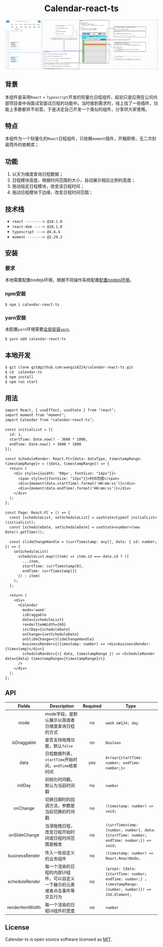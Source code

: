 # <center> Calendar-react-ts

![img_3.png](public/images/img_3.png)

## 背景
本组件是采用`React` + `Typescript`开发的轻量化日程组件，起初只是应用在公司内部项目查中询面试官面试日程的功能中。当时接到需求时，线上找了一些插件，功能上多数都并不如意。于是决定自己开发一个类似的组件，分享供大家使用。

## 特点
本组件为一个轻量化的`React`日程组件，只依赖`moment`插件，开箱即用，无二次封装而外的依赖库；

## 功能
 1. 以天为维度查询日程数据；
 2. 日程模块高度，根据时间范围的大小，自动展示相应比例的高度；
 3. 拖动指定日程模块，改变该日程时间；
 4. 拖动日程模块下边缘，改变日程时间范围；

## 技术栈
 - `react --------> @18.1.0`
 - `react-dom ----> @18.1.0`
 - `typescript ---> @4.6.4`
 - `moment -------> @2.29.3`

## 安装

### 要求
本地需要配置nodejs环境，根据不同操作系统配置[配置nodejs环境](https://nodejs.org/en/download/)。

### npm安装

```git
$ npm i calendar-react-ts
```

### yarn安装
未配置`yarn`环境需要[全局安装`yarn`](https://classic.yarnpkg.com/en/docs/install#windows-stable).

```git
$ yarn add calendar-react-ts
```

## 本地开发

```git
$ git clone git@github.com:wangzi6224/calendar-react-ts.git
$ cd  calendar-ts
$ npm install
$ npm run start
```

## 用法

```tsx
import React, { useEffect, useState } from "react";
import moment from "moment";
import Calendar from "calendar-react-ts";

const initialList = [{
  id: 1,
  startTime: Date.now() - 3600 * 1000,
  endTime: Date.now() + 3600 * 1000
}];

const ScheduleRender: React.FC<{data: dataType, timestampRange: timestampRange}> = ({data, timestampRange}) => {
  return (
    <div style={{width: '90px', fontSize: "14px"}}>
      <span style={{fontSize: "12px"}}>时间范围</span>
      <div>{moment(data.startTime).format('HH:mm:ss')}</div>
      <div>{moment(data.endTime).format('HH:mm:ss')}</div>
    </div>
  );
};

const Page: React.FC = () => {
  const [scheduleList, setScheduleList] = useState<typeof initialList>(initialList);
  const [scheduleDate, setScheduleDate] = useState<number>(new Date().getTime());

  const slideChangeHandle = (currTimestamp: any[], data: { id: number; }) => {
    setScheduleList(
      scheduleList.map((item) => item.id === data.id ? ({
        ...item,
        startTime: currTimestamp[0],
        endTime: currTimestamp[1]
      }) : item)
    );
  };

  return (
    <div>
      <Calendar
        mode='week'
        isDraggable
        data={scheduleList}
        renderItemWidth={60}
        initDay={scheduleDate}
        onChange={setScheduleDate}
        onSlideChange={slideChangeHandle}
        businessRender={(timestamp: number) => <div>businessRender: {timestamp}</div>}
        scheduleRender={({ data, timestampRange }) => <ScheduleRender data={data} timestampRange={timestampRange}/>}
      />
    </div>
  );
};
```

## API
|      Fields      | Description                             |  Required  | Type                                                                                                        |
|:----------------:|-----------------------------------------|:----------:|-------------------------------------------------------------------------------------------------------------|
|       mode       | mode字段，是默认展示以周或者日维度查询日程的方式              |     no     | `week &#124; day`                                                                                           |
|   isDraggable    | 是否支持拖拽功能，默认`false `                     |     no     | `Boolean`                                                                                                   |
|       data       | 日程数据列表，`startTime`开始时间，`endTime`结束时间    |    yes     | `Array<{startTime: number; endTime: number;}>`                                                              |
|     initDay      | 初始化时间戳，默认为当前时间戳                         |     no     | `number`                                                                                                    |
|     onChange     | 切换日期时的回调方法，参数是当前切换的时间戳                  |     no     | `(timestamp: number) => void;`                                                                              |
|  onSlideChange   | 当滑拖拽日程，改变日程开始时间或日程时间范围是触发               |     no     | `(currTimestamp: [number, number], data: {startTime: number; endTime: number;}) => void;`                   |
|  businessRender  | 传入一些自定义的业务组件                            |     no     | `(timestamp: number) => React.ReactNode;`                                                                   |
|  scheduleRender  | 每一个渲染的日程的内部UI组件，可以自定义一下展示的元素或者点击事件等交互行为 |     no     | `(props: {data: {startTime: number; endTime: number;} ; timestampRange: [number, number]}) => JSX.Element;` |
|  renderItemWidth  | 每一个渲染的日程UI组件的宽度 |     no     | `number` |

## License

Calendar-ts is open source software licensed as [MIT](https://github.com/wangzi6224/calendar-react-ts/blob/master/LICENSE).
